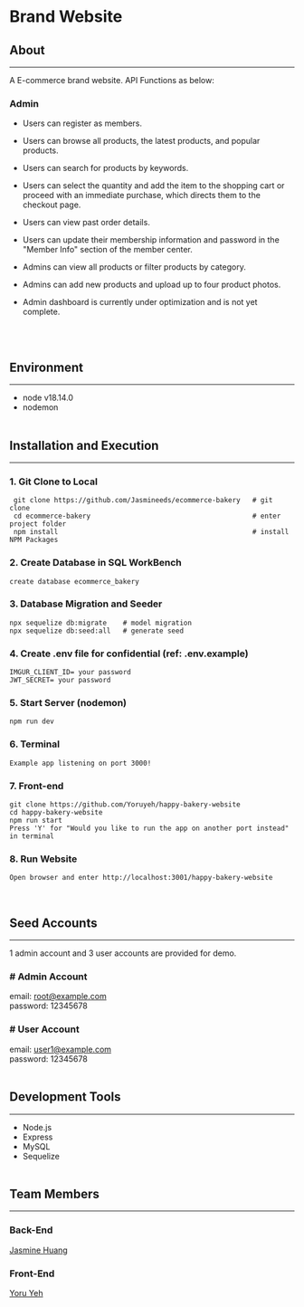 # Brand Website

## About

---

A E-commerce brand website.
API Functions as below:

### Admin
- Users can register as members.
- Users can browse all products, the latest products, and popular products.
- Users can search for products by keywords.
- Users can select the quantity and add the item to the shopping cart or proceed with an immediate purchase, which directs them to the checkout page.
- Users can view past order details.
- Users can update their membership information and password in the "Member Info" section of the member center.
- Admins can view all products or filter products by category.
- Admins can add new products and upload up to four product photos.
- Admin dashboard is currently under optimization and is not yet complete.

  <br><br>


## Environment

---

- node v18.14.0
- nodemon
  <br><br>

## Installation and Execution

---

### 1. Git Clone to Local

```
 git clone https://github.com/Jasmineeds/ecommerce-bakery   # git clone
 cd ecommerce-bakery                                        # enter project folder
 npm install                                                # install NPM Packages
```

### 2. Create Database in SQL WorkBench

```
create database ecommerce_bakery
```

### 3. Database Migration and Seeder

```
npx sequelize db:migrate    # model migration
npx sequelize db:seed:all   # generate seed
```

### 4. Create .env file for confidential (ref: .env.example)

```
IMGUR_CLIENT_ID= your password
JWT_SECRET= your password
```

### 5. Start Server (nodemon)

```
npm run dev
```

### 6. Terminal

```
Example app listening on port 3000!
```

### 7. Front-end

```
git clone https://github.com/Yoruyeh/happy-bakery-website
cd happy-bakery-website
npm run start
Press 'Y' for "Would you like to run the app on another port instead" in terminal
```

### 8. Run Website

```
Open browser and enter http://localhost:3001/happy-bakery-website
```

<br>

## Seed Accounts

---

1 admin account and 3 user accounts are provided for demo.<br>

### # Admin Account

email: root@example.com <br>
password: 12345678 <br>

### # User Account

email: user1@example.com <br>
password: 12345678 <br>
<br>

## Development Tools

---

- Node.js
- Express
- MySQL
- Sequelize
  <br><br>

## Team Members

---

### Back-End

[Jasmine Huang](https://github.com/Jasmineeds)<br>

### Front-End

[Yoru Yeh](https://github.com/Yoruyeh)<br>
